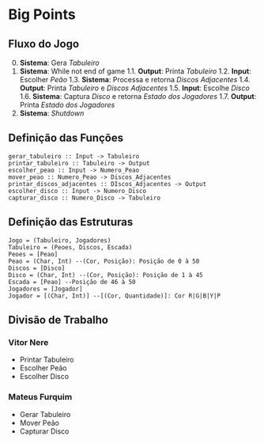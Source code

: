 # Big Points

## Fluxo do Jogo

0. **Sistema**:	Gera _Tabuleiro_
1. **Sistema**: While not end of game
1.1. **Output**:	Printa _Tabuleiro_
1.2. **Input**:		Escolher _Peão_
1.3. **Sistema**:	Processa e retorna _Discos Adjacentes_
1.4. **Output**:	Printa _Tabuleiro_ e _Discos Adjacentes_
1.5. **Input**:		Escolhe _Disco_
1.6. **Sistema**:	Captura _Disco_ e retorna _Estado dos Jogadores_
1.7. **Output**:	Printa _Estado dos Jogadores_
2. **Sistema**:	_Shutdown_

## Definição das Funções

```
gerar_tabuleiro :: Input -> Tabuleiro
printar_tabuleiro :: Tabuleiro -> Output
escolher_peao :: Input -> Numero_Peao
mover_peao :: Numero_Peao -> Discos_Adjacentes
printar_discos_adjacentes :: DIscos_Adjacentes -> Output
escolher_disco :: Input -> Numero_Disco
capturar_disco :: Numero_Disco -> Tabuleiro
```

## Definição das Estruturas

```
Jogo = (Tabuleiro, Jogadores)
Tabuleiro = (Peoes, Discos, Escada)
Peoes = [Peao]
Peao = (Char, Int) --(Cor, Posição): Posição de 0 à 50
Discos = [Disco]
Disco = (Char, Int) --(Cor, Posição): Posição de 1 à 45
Escada = [Peao] --Posição de 46 à 50
Jogadores = [Jogador]
Jogador = [(Char, Int)] --[(Cor, Quantidade)]: Cor R|G|B|Y|P
```

## Divisão de Trabalho

### Vitor Nere
- Printar Tabuleiro
- Escolher Peão
- Escolher Disco

### Mateus Furquim
- Gerar Tabuleiro
- Mover Peão
- Capturar Disco

